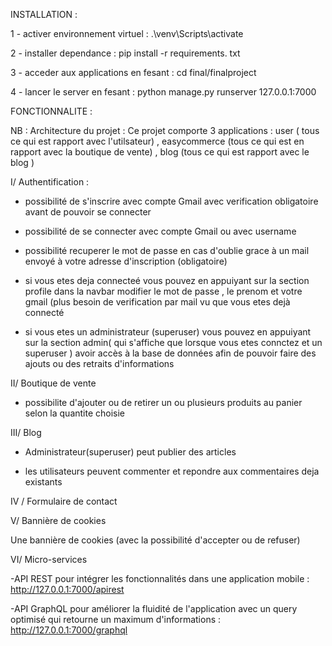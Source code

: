 INSTALLATION : 


1 - activer environnement virtuel : .\venv\Scripts\activate

2 - installer dependance : pip install -r requirements. txt

3 - acceder aux applications en fesant : cd final/finalproject

4 - lancer le server en fesant : python manage.py runserver 127.0.0.1:7000 

FONCTIONNALITE :

NB : Architecture du projet :
Ce projet comporte 3 applications : user ( tous ce qui est rapport avec l'utilsateur) , easycommerce (tous ce qui est en rapport avec la boutique de vente) , blog (tous ce qui est rapport avec le blog )

I/ Authentification : 

- possibilité de s'inscrire avec compte Gmail avec verification obligatoire avant de pouvoir se connecter

- possibilité de se connecter avec compte Gmail ou avec username

- possibilité recuperer le mot de passe en cas d'oublie grace à un mail envoyé à votre adresse d'inscription (obligatoire)

- si vous etes deja connecteé vous pouvez en appuiyant sur la section profile dans la navbar modifier le mot de passe , le prenom et votre gmail (plus besoin de verification par mail vu que vous etes dejà connecté 

- si vous etes un administrateur (superuser) vous pouvez en appuiyant sur la section admin( qui s'affiche que lorsque vous etes connctez et un superuser ) avoir accès à la base de données afin de pouvoir faire des ajouts ou des retraits d'informations

II/ Boutique de vente

- possibilite d'ajouter ou de retirer un ou plusieurs produits au panier selon la quantite choisie

III/ Blog

- Administrateur(superuser) peut publier des articles
 
- les utilisateurs peuvent commenter et repondre aux commentaires deja existants 

IV / Formulaire de contact 

V/ Bannière de cookies

Une bannière de cookies (avec la possibilité d'accepter ou de refuser)

VI/ Micro-services

-API REST pour intégrer les fonctionnalités dans une application mobile : http://127.0.0.1:7000/apirest

-API GraphQL pour améliorer la fluidité de l'application avec un query optimisé qui retourne un maximum d'informations : http://127.0.0.1:7000/graphql



